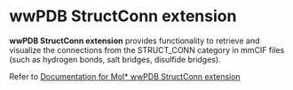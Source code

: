 # wwPDB StructConn extension

**wwPDB StructConn extension** provides functionality to retrieve and visualize the connections from the STRUCT_CONN category in mmCIF files (such as hydrogen bonds, salt bridges, disulfide bridges).


Refer to [Documentation for Mol* wwPDB StructConn extension](https://github.com/molstar/molstar/blob/master/docs/extensions/struct-conn.md)
